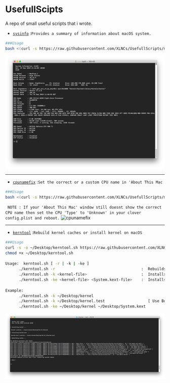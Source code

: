 # UsefullScipts
A repo of small useful scripts that i wrote.

- [`sysinfo`](sysinfo.sh) :`Provides a summary of information about macOS system.`

```bash
###Usage
bash <(curl -s https://raw.githubusercontent.com/XLNCs/UsefullScripts/master/sysinfo.sh)
```

![sysinfosc](Images/sysinfosc.png)

----------

- [`cpunamefix`](cpunamefix.sh) :`Set the correct or a custom CPU name in 'About This Mac`

```bash
###Usage
bash <(curl -s https://raw.githubusercontent.com/XLNCs/UsefullScripts/master/cpunamefix.sh)
```
``` NOTE : If your 'About This Mac' window still doesnt show the correct CPU name then set the CPU 'Type' to 'Unknown' in your clover config.plist and reboot.```
![cpunamefix](Images/cpunamefixsc.png)

----------

- [`kerntool`](kerntool.sh) :`Rebuild kernel caches or install kernel on macOS`

```bash
###Usage
curl -s -o ~/Desktop/kerntool.sh https://raw.githubusercontent.com/XLNCs/UsefullScripts/master/kerntool.sh && 
chmod +x ~/Desktop/kerntool.sh

Usage:  kerntool.sh [ -r | -k | -ke ]
      ./kerntool.sh -r                                      :  Rebuilds caches only
      ./kerntool.sh -k <kernel-file>                        :  Installs provided kernel then rebuilds caches
      ./kerntool.sh -ke <kernel-file> <System.kext-file>    :  Installs provided kernel and system.kext then rebuilds caches

Example:
      ./kerntool.sh -k ~/Desktop/kernel
      ./kerntool.sh -k ~/Desktop/kernel.test                   [ Use Bootflag : kcsuffix=test ]
      ./kerntool.sh -ke ~/Desktop/kernel ~/Desktop/System.kext

```

![kerntool](Images/kerntoolsc.png)
